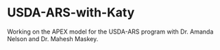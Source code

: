 # USDA-ARS-with-Katy
Working on the APEX model for the USDA-ARS program with Dr. Amanda Nelson and Dr. Mahesh Maskey.
